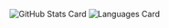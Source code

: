 ![GitHub Stats Card](https://github-readme-stats.vercel.app/api?username=Sakauchi444&theme=react)
![Languages Card](https://github-readme-stats.vercel.app/api/top-langs/?username=Sakauchi444&layout=compact&theme=react)


<!--
**Sakauchi444/Sakauchi444** is a ✨ _special_ ✨ repository because its `README.md` (this file) appears on your GitHub profile.

Here are some ideas to get you started:

- 🔭 I’m currently working on ...
- 🌱 I’m currently learning ...
- 👯 I’m looking to collaborate on ...
- 🤔 I’m looking for help with ...
- 💬 Ask me about ...
- 📫 How to reach me: ...
- 😄 Pronouns: ...
- ⚡ Fun fact: ...
-->
